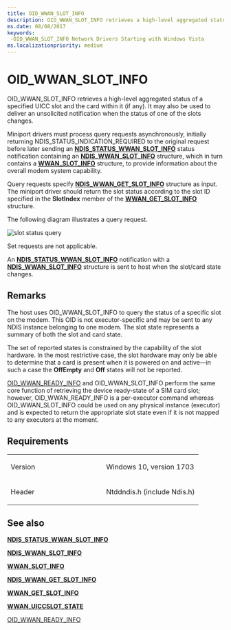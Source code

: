 ```yaml
---
title: OID_WWAN_SLOT_INFO
description: OID_WWAN_SLOT_INFO retrieves a high-level aggregated status of a specified UICC slot and the card within it (if any). It may also be used to deliver an unsolicited notification when the status of one of the slots changes.
ms.date: 08/08/2017
keywords: 
 -OID_WWAN_SLOT_INFO Network Drivers Starting with Windows Vista
ms.localizationpriority: medium
---
```


# OID\_WWAN\_SLOT\_INFO


OID\_WWAN\_SLOT\_INFO retrieves a high-level aggregated status of a specified UICC slot and the card within it (if any). It may also be used to deliver an unsolicited notification when the status of one of the slots changes.

Miniport drivers must process query requests asynchronously, initially returning NDIS\_STATUS\_INDICATION\_REQUIRED to the original request before later sending an [**NDIS\_STATUS\_WWAN\_SLOT\_INFO**](./ndis-status-wwan-slot-info-status.md) status notification containing an [**NDIS\_WWAN\_SLOT\_INFO**](/windows-hardware/drivers/ddi/ndiswwan/ns-ndiswwan-_ndis_wwan_slot_info) structure, which in turn contains a [**WWAN\_SLOT\_INFO**](/windows-hardware/drivers/ddi/wwan/ns-wwan-_wwan_slot_info) structure, to provide information about the overall modem system capability.

Query requests specify [**NDIS\_WWAN\_GET\_SLOT\_INFO**](/windows-hardware/drivers/ddi/ndiswwan/ns-ndiswwan-_ndis_wwan_get_slot_info) structure as input. The miniport driver should return the slot status according to the slot ID specified in the **SlotIndex** member of the [**WWAN\_GET\_SLOT\_INFO**](/windows-hardware/drivers/ddi/wwan/ns-wwan-_wwan_get_slot_info) structure.

The following diagram illustrates a query request.

![slot status query](images/multi-SIM_9_slotStatusQuery.png)

Set requests are not applicable.

An [**NDIS\_STATUS\_WWAN\_SLOT\_INFO**](./ndis-status-wwan-slot-info-status.md) notification with a [**NDIS\_WWAN\_SLOT\_INFO**](/windows-hardware/drivers/ddi/ndiswwan/ns-ndiswwan-_ndis_wwan_slot_info) structure is sent to host when the slot/card state changes.

Remarks
-------

The host uses OID\_WWAN\_SLOT\_INFO to query the status of a specific slot on the modem. This OID is not executor-specific and may be sent to any NDIS instance belonging to one modem. The slot state represents a summary of both the slot and card state.

The set of reported states is constrained by the capability of the slot hardware. In the most restrictive case, the slot hardware may only be able to determine that a card is present when it is powered on and active—in such a case the **OffEmpty** and **Off** states will not be reported.

[OID\_WWAN\_READY\_INFO](oid-wwan-ready-info.md) and OID\_WWAN\_SLOT\_INFO perform the same core function of retrieving the device ready-state of a SIM card slot; however, OID\_WWAN\_READY\_INFO is a per-executor command whereas OID\_WWAN\_SLOT\_INFO could be used on any physical instance (executor) and is expected to return the appropriate slot state even if it is not mapped to any executors at the moment.

Requirements
------------

<table>
<colgroup>
<col width="50%" />
<col width="50%" />
</colgroup>
<tbody>
<tr class="odd">
<td><p>Version</p></td>
<td><p>Windows 10, version 1703</p></td>
</tr>
<tr class="even">
<td><p>Header</p></td>
<td>Ntddndis.h (include Ndis.h)</td>
</tr>
</tbody>
</table>

## See also


[**NDIS\_STATUS\_WWAN\_SLOT\_INFO**](./ndis-status-wwan-slot-info-status.md)

[**NDIS\_WWAN\_SLOT\_INFO**](/windows-hardware/drivers/ddi/ndiswwan/ns-ndiswwan-_ndis_wwan_slot_info)

[**WWAN\_SLOT\_INFO**](/windows-hardware/drivers/ddi/wwan/ns-wwan-_wwan_slot_info)

[**NDIS\_WWAN\_GET\_SLOT\_INFO**](/windows-hardware/drivers/ddi/ndiswwan/ns-ndiswwan-_ndis_wwan_get_slot_info)

[**WWAN\_GET\_SLOT\_INFO**](/windows-hardware/drivers/ddi/wwan/ns-wwan-_wwan_get_slot_info)

[**WWAN\_UICCSLOT\_STATE**](/windows-hardware/drivers/ddi/wwan/ne-wwan-_wwan_uiccslot_state)

[OID\_WWAN\_READY\_INFO](oid-wwan-ready-info.md)

 

